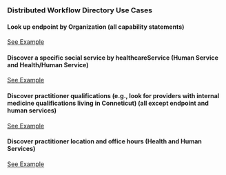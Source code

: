 ### Distributed Workflow Directory Use Cases
#### Look up endpoint by Organization (all capability statements)
[See Example](query-examples.html#look-up-endpoint-by-organization)
#### Discover a specific social service by healthcareService (Human Service and Health/Human Service)
[See Example](query-examples.html#discover-a-specific-social-service-by-healthcareservice)
#### Discover practitioner qualifications (e.g., look for providers with internal medicine qualifications living in Conneticut) (all except endpoint and human services)
[See Example](query-examples.html#discover-practitioner-qualifications)
#### Discover practitioner location and office hours (Health and Human Services)
[See Example](query-examples.html#discover-practitioner-location-and-office-hours)
